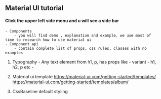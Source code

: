## Material UI tutorial
#### Click the upper left side menu and u will see a side bar
    - Components
        - you will find demo , explanation and example, we use most of time to research how to use material ui
    - Component api
        - contain complete list of props, css rules, classes with no examples
1. Typography - Any text element from h1, p, 
        has props like
        - variant - h1, h2, p etc
        - 
2. Material ui template
     https://material-ui.com/getting-started/templates/
     https://material-ui.com/getting-started/templates/album/

3. CssBaseline 
    default styling 